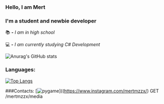 ### Hello, I am Mert

### I'm a student and newbie developer

 📚 **-** *I am in high school*
 
 💻 **-** *I am currently studying C# Development*


![Anurag's GitHub stats](https://github-readme-stats.vercel.app/api?username=mertmzzx&show_icons=true&theme=dark)

### Languages:
[![Top Langs](https://github-readme-stats.vercel.app/api/top-langs/?username=mertmzzx&layout=compact)](https://github.com/anuraghazra/github-readme-stats)

###Contacts:
[![pygame](http://img.instagram.com/p/B_LXgD0Hzgx/0.jpg)]((https://www.instagram.com/mertmzzx/)
GET /mertmzzx/media

